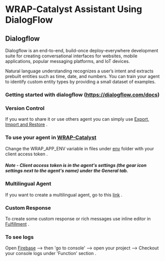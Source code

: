 # WRAP-Catalyst Assistant Using DialogFlow

## Dialogflow

Dialogflow is an end-to-end, build-once deploy-everywhere development suite for creating conversational interfaces for websites, mobile applications, popular messaging platforms, and IoT devices.

Natural language understanding recognizes a user’s intent and extracts prebuilt entities such as time, date, and numbers. You can train your agent to identify custom entity types by providing a small dataset of examples.

### Getting started with dialogflow (https://dialogflow.com/docs)

### Version Control 
If you want to share it or use others agent you can simply use  [Export, Import and Restore](https://dialogflow.com/docs/agents/export-import-restore)  . 

### To use your agent in [WRAP-Catalyst](https://github.com/weathernews/WRAP-Catalyst/tree/prajjwal_chatbot/)
Change the WRAP_APP_ENV variable in files under [env](https://github.com/weathernews/WRAP-Catalyst/tree/prajjwal_chatbot/env) folder with your client access token . 
##### Note - Client access token is in the agent's settings (the gear icon settings next to the agent's name) under the General tab.
### Multilingual Agent
If you want to create a multilingual agent, go to this [link](https://dialogflow.com/docs/agents/multilingual) .
### Custom Response
To create some custom response or rich messages use inline editor in [Fulfillment](https://dialogflow.com/docs/fulfillment/configure) .
### To see logs
Open [Firebase](https://console.firebase.google.com) --> then 'go to console' --> open your project --> Checkout your console logs under 'Function' section . 

